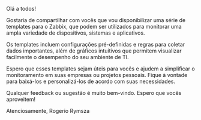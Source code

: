 Olá a todos!

Gostaria de compartilhar com vocês que vou disponibilizar uma série de templates para o Zabbix, que podem ser utilizados para monitorar uma ampla variedade de dispositivos, sistemas e aplicativos.

Os templates incluem configurações pré-definidas e regras para coletar dados importantes, além de gráficos intuitivos que permitem visualizar facilmente o desempenho do seu ambiente de TI.

Espero que esses templates sejam úteis para vocês e ajudem a simplificar o monitoramento em suas empresas ou projetos pessoais. Fique à vontade para baixá-los e personalizá-los de acordo com suas necessidades.

Qualquer feedback ou sugestão é muito bem-vindo. Espero que vocês aproveitem!

Atenciosamente,
Rogerio Rymsza
